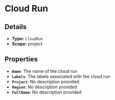 # Cloud Run

## Details

- **Type:** `CloudRun`
- **Scope:** project

## Properties

- **`Name`**: The name of the cloud run
- **`Labels`**: The labels associated with the cloud run
- **`Project`**: No description provided
- **`Region`**: No description provided
- **`FullName`**: No description provided
